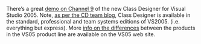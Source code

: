 There’s a great [demo on Channel
9](http://channel9.msdn.com/ShowForum.aspx?ForumID=14) of the new Class
Designer for Visual Studio 2005. Note, [as per the CD team
blog](http://blogs.msdn.com/classdesigner/archive/2005/03/26/402319.aspx),
Class Designer is available in the standard, professional and team
systems editions of VS2005. (i.e. everything but express). More [info on
the
differences](http://lab.msdn.microsoft.com/vs2005/productinfo/productline/)
between the products in the VS05 product line are available on the VS05
web site.
